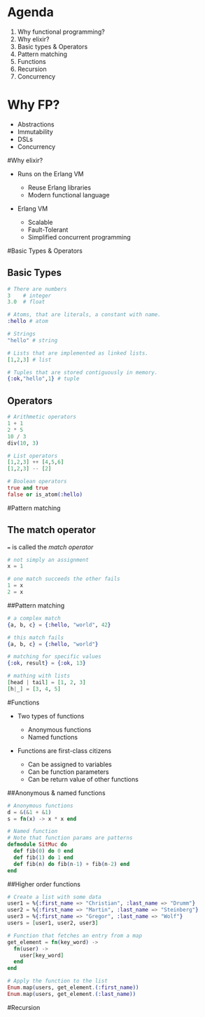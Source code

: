 # Agenda

1. Why functional programming?
1. Why elixir?
1. Basic types & Operators
1. Pattern matching
1. Functions
1. Recursion
1. Concurrency



# Why FP?

- Abstractions
- Immutability
- DSLs
- Concurrency



#Why elixir?

- Runs on the Erlang VM
  - Reuse Erlang libraries
  - Modern functional language

- Erlang VM
  - Scalable 
  - Fault-Tolerant 
  - Simplified concurrent programming 




#Basic Types & Operators


## Basic Types

``` Elixir
# There are numbers
3    # integer
3.0  # float

# Atoms, that are literals, a constant with name.
:hello # atom

# Strings
"hello" # string

# Lists that are implemented as linked lists.
[1,2,3] # list

# Tuples that are stored contiguously in memory.
{:ok,"hello",1} # tuple
```


## Operators

``` Elixir
# Arithmetic operators
1 + 1
2 * 5
10 / 3
div(10, 3)

# List operators
[1,2,3] ++ [4,5,6]
[1,2,3] -- [2]

# Boolean operators
true and true
false or is_atom(:hello)
```



#Pattern matching


## The match operator

`=` is called the *match operator*

``` Elixir
# not simply an assignment
x = 1

# one match succeeds the other fails 
1 = x
2 = x
```


##Pattern matching

``` Elixir
# a complex match
{a, b, c} = {:hello, "world", 42}

# this match fails
{a, b, c} = {:hello, "world"}

# matching for specific values
{:ok, result} = {:ok, 13}

# mathing with lists
[head | tail] = [1, 2, 3]
[h|_] = [3, 4, 5]

```



#Functions
 
* Two types of functions
  * Anonymous functions
  * Named functions

* Functions are first-class citizens 
  * Can be assigned to variables
  * Can be function parameters
  * Can be return value of other functions

##Anonymous & named functions

``` Elixir
# Anonymous functions
d = &(&1 + &1)
s = fn(x) -> x * x end

# Named function
# Note that function params are patterns
defmodule SitMuc do
  def fib(0) do 0 end
  def fib(1) do 1 end
  def fib(n) do fib(n-1) + fib(n-2) end
end
```


##Higher order functions

``` Elixir
# Create a list with some data 
user1 = %{:first_name => "Christian", :last_name => "Drumm"}
user2 = %{:first_name => "Martin", :last_name => "Steinberg"}
user3 = %{:first_name => "Gregor", :last_name => "Wolf"}
users = [user1, user2, user3]

# Function that fetches an entry from a map
get_element = fn(key_word) ->
  fn(user) ->
    user[key_word]
  end
end

# Apply the function to the list
Enum.map(users, get_element.(:first_name))
Enum.map(users, get_element.(:last_name))
```


#Recursion
